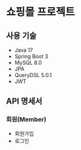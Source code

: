 # 쇼핑몰 프로젝트

## 사용 기술
* Java 17
* Spring Boot 3
* MySQL 8.0
* JPA
* QueryDSL 5.0.1
* JWT

## API 명세서
### 회원(Member)
* 회원가입
* 로그인
